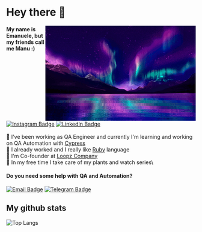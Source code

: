 # Hey there 🔮

<img src="northern-lights.gif" align="right" width="400px"/>

#### My name is Emanuele, but my friends call me **Manu :)**
[![Instagram Badge](https://img.shields.io/badge/-Instagram-blueviolet?style=flat&align=right&logo=instagram&logoColor=white)](https://www.instagram.com/manuletsgo/)
[![LinkedIn Badge](https://img.shields.io/badge/-Linkedin-blueviolet?style=flat&logo=linkedin&logoColor=white)](https://www.linkedin.com/in/emanuele-marques/)
\
\
🌲 I've been working as QA Engineer and currently I'm learning and working on QA Automation with [Cypress](https://www.cypress.io/)\
🔻 I already worked and I really like [Ruby](https://www.ruby-lang.org/pt/) ​​language\
🎡 I'm Co-founder at [Loopz Company](https://www.loopz.com.br/)\
🌵 In my free time I take care of my plants and watch series\

#### Do you need some help with QA and Automation?

[![Email Badge](https://img.shields.io/badge/Email-emanuele4dev@gmail.com-blueviolet)](mailto:emanuele4dev@gmail.com) [![Telegram Badge](https://img.shields.io/badge/Telegram-@manuletsgo-blueviolet)](https://t.me/manuletsgo)



## My github stats

![Top Langs](https://github-readme-stats.vercel.app/api/top-langs/?username=manuletsgo&layout=compact&theme=dark)
